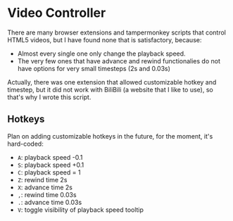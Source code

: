 # Video Controller

There are many browser extensions and tampermonkey scripts that control HTML5 videos, but I have found none that is satisfactory, because:

- Almost every single one only change the playback speed. 
- The very few ones that have advance and rewind functionalies do not have options for very small timesteps (2s and 0.03s)

Actually, there was one extension that allowed customizable hotkey and timestep, but it did not work with BiliBili (a website that I like to use), so that's why I wrote this script.

## Hotkeys

Plan on adding customizable hotkeys in the future, for the moment, it's hard-coded:

- `A`: playback speed -0.1
- `S`: playback speed +0.1
- `C`: playback speed = 1
- `Z`: rewind time 2s
- `X`: advance time 2s
- `,`: rewind time 0.03s
- `.`: advance time 0.03s
- `V`: toggle visibility of playback speed tooltip